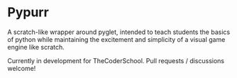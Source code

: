 # Pypurr
A scratch-like wrapper around pyglet, intended to teach students the basics of python while maintaining the excitement 
and simplicity of a visual game engine like scratch.

Currently in development for TheCoderSchool. Pull requests / discussions welcome!
